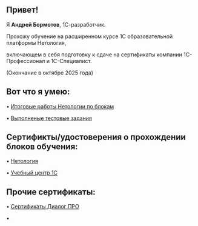 <h2><strong>Привет!</strong></h2>
<p>Я <strong>Андрей Бормотов</strong>, 1С-разработчик.</p>
Прохожу обучение на расширенном курсе 1С образовательной платформы Нетология,

включающем в себя подготовку к сдаче на сертификаты компании 1С-Профессионал и 1С-Специалист.

(Окончание в октябре 2025 года)


<h2><strong>Вот что я умею:</strong></h2>
</p> <p>&bull; <a href="https://github.com/AndreyBormotov/Netology_Homework/blob/main/README.md">Итоговые работы Нетологии по блокам</a></p>
</p> <p>&bull; <a href="https://github.com/AndreyBormotov/TestWork/blob/main/README.md">Выполненые тестовые задания</a></p>
<!-- <p>Могу похвастать выполненными <a href="https://github.com/AndreyBormotov/Netology_Homework/blob/main/README.md">тестовыми заданиями</a></p>-->
<h2><strong>Сертификты/удостоверения о прохождении блоков обучения:</strong></h2>
</p> <p>&bull; <a href="https://github.com/AndreyBormotov/CertificateNetology/blob/main/README.md">Нетология</a></p>
</p> <p>&bull; <a href="https://github.com/AndreyBormotov/CertificateUC1C/blob/main/README.md">Учебный центр 1С</a></p>
<h2><strong>Прочие сертификаты:</strong></h2>
</p> <p>&bull; <a href="https://github.com/AndreyBormotov/Certificate_DialogPRO/blob/main/README.md">Сертификаты Диалог ПРО</a></p>
<p>&bull;</p>
